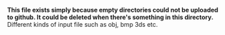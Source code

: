 **This file exists simply because empty directories could not be uploaded to github. It could be deleted when there's something in this directory.**
Different kinds of input file such as obj, bmp 3ds etc.